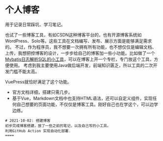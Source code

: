 # 个人博客
用于记录日常踩坑、学习笔记。

也试了一些博客工具，有如CSDN这种博客平台的，也有开源博客系统如WordPress、Solo等。这些工具在文档编写、发布、展示方面是能够满足需求的。
不过，作为程序员，我不想要一次拥有所有功能，也不想仅仅是编辑文档、上传，我想把控博客的设计，一步步给自己的博客加一些小功能。比如做了一个[Mybatis日志解析SQL的小工具](https://blog.edwsmycs.cn/tool/MyBatisLogParse.html)，可以在博客上开一个专栏，专门放这个工具，方便使用。
考虑到我主要使用Java做后端开发，前端知识匮乏，所以工具的二次开发门槛不能太高。


VuePress就恰好满足了这个功能。
- 官方文档详细，搭建只需几步。
- 基于Vue，Markdown文档中也支持HTML语法，还可以自定义组件，实现任何自己想要的页面功能，不仅仅是博客工具。刚好自己也在学这个，可以边学边练。


```timeline
# 2021-10-02: 搭建博客
初步完成博客搭建，放了一些之前的笔记，以及自己写的小工具。
利用GitHub Action 实现自动化部署.
====
```

